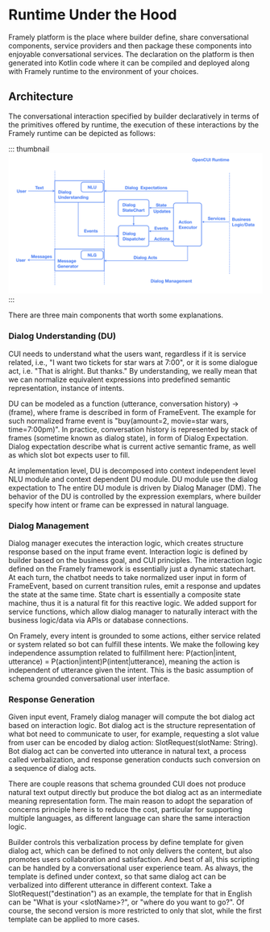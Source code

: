 # Runtime Under the Hood

Framely platform is the place where builder define, share conversational components, service providers and then package these components into enjoyable conversational services. The declaration on the platform is then generated into Kotlin code where it can be compiled and deployed along with Framely runtime to the environment of your choices. 

## Architecture
The conversational interaction specified by builder declaratively in terms of the primitives offered by runtime, the execution of these interactions by the Framely runtime can be depicted as follows:

::: thumbnail
![runtime architecture](/images/architecture.png)
:::

There are three main components that worth some explanations.

### Dialog Understanding (DU)
CUI needs to understand what the users want, regardless if it is service related, i.e., "I want two tickets for star wars at 7:00", or it is some dialogue act, i.e. "That is alright. But thanks." By understanding, we really mean that we can normalize equivalent expressions into predefined semantic representation, instance of intents. 

DU can be modeled as a function (utterance, conversation history) -> (frame), where frame is described in form of FrameEvent. The example for such normalized frame event is "buy(amount=2, movie=star wars, time=7:00pm)". In practice, conversation history is represented by stack of frames (sometime known as dialog state), in form of Dialog Expectation. Dialog expectation describe what is current active semantic frame, as well as which slot bot expects user to fill. 

At implementation level, DU is decomposed into context independent level NLU module and context dependent DU module. DU module use the dialog expectation to The entire DU module is driven by Dialog Manager (DM). The behavior of the DU is controlled by the expression exemplars, where builder specify how intent or frame can be expressed in natural language.

### Dialog Management
Dialog manager executes the interaction logic, which creates structure response based on the input frame event. Interaction logic is defined by builder based on the business goal, and CUI principles. The interaction logic defined on the Framely framework is essentially just a dynamic statechart. At each turn, the chatbot needs to take normalized user input in form of FrameEvent, based on current transition rules, emit a response and updates the state at the same time. State chart is essentially a composite state machine, thus it is a natural fit for this reactive logic. We added support for service functions, which allow dialog manager to naturally interact with the business logic/data via APIs or database connections.

On Framely, every intent is grounded to some actions, either service related or system related so bot can fulfill these intents. We make the following key independence assumption related to fulfillment here: P(action|intent, utterance) = P(action|intent)P(intent|utterance), meaning the action is independent of utterance given the intent. This is the basic assumption of schema grounded conversational user interface.

### Response Generation
Given input event, Framely dialog manager will compute the bot dialog act based on interaction logic. Bot dialog act is the structure representation of what bot need to communicate to user, for example, requesting a slot value from user can be encoded by dialog action: SlotRequest(slotName: String). Bot dialog act can be converted into utterance in natural text, a process called verbalization, and response generation conducts such conversion on a sequence of dialog acts. 

There are couple reasons that schema grounded CUI does not produce natural text output directly but produce the bot dialog act as an intermediate meaning representation form. The main reason to adopt the separation of concerns principle here is to reduce the cost, particular for supporting multiple languages, as different language can share the same interaction logic. 

Builder controls this verbalization process by define template for given dialog act, which can be defined to not only delivers the content, but also promotes users collaboration and satisfaction. And best of all, this scripting can be handled by a conversational user experience team. As always, the template is defined under context, so that same dialog act can be verbalized into different utterance in different context. Take a SlotRequest("destination") as an example, the template for that in English can be "What is your \<slotName\>?", or "where do you want to go?". Of course, the second version is more restricted to only that slot, while the first template can be applied to more cases.




